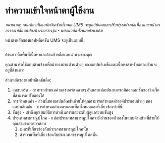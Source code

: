 # ทำความเข้าใจหน้าตาผู้ใช้งาน

_หมายเหตุ: เช่นเดียวกับแอปพลิเคชันทั้งหมด UMS จะถูกอัปเดตและปรับปรุงอย่างต่อเนื่องและหน้าตาอาจจะเปลี่ยนแปลงบ้างระหว่างรุ่น - แต่แนวคิดทั้งหมดยังคงเดิม_

หน้าตาหลักของแอปพลิเคชัน UMS จะดูเป็นแบบนี้:

<figure><img src="../../.gitbook/assets/image (11).png" alt=""><figcaption></figcaption></figure>

ด้านขวาคือพื้นที่เนื้อหาและด้านซ้ายคือแถบนำทางของคุณ

คุณสามารถใช้แถบด้านข้างเพื่อนำทางผ่านส่วนต่างๆ ของแอปพลิเคชันและเนื้อหาสำหรับแต่ละส่วนจะอยู่ที่ด้านขวา



ส่วนหลักของแอปพลิเคชันคือ:

1. แดชบอร์ด - สามารถกำหนดค่าแดชบอร์ดหลายๆ อันและแต่ละอันสามารถมีคอลเลกชันของวิดเจ็ตที่สามารถปรับแต่งได้
2. การกำหนดค่า - ส่วนนี้ของแอปพลิเคชันช่วยให้คุณสามารถกำหนดค่าองค์ประกอบต่างๆ ของแอปพลิเคชัน - การกำหนดค่าเมตรและแท็กทั้งหมดและที่เกี่ยวข้องทำที่นี่
3. ขั้นสูง - เข้าถึงคุณสมบัติการดำเนินการและระดับผู้ดูแลระบบขั้นสูง
4. ประเภทสาธารณูปโภค - แต่ละประเภทสาธารณูปโภคจะมีส่วนของตัวเองในแถบด้านข้างที่ช่วยให้คุณสามารถตรวจสอบ
   1. เมตรที่เกี่ยวข้องกับประเภทสาธารณูปโภคนั้น
   2. สำรวจแท็กที่เกี่ยวข้องกับประเภทสาธารณูปโภคนั้น